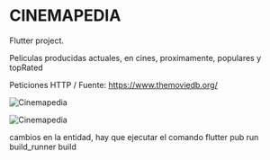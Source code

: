 # CINEMAPEDIA

Flutter project.


Peliculas producidas actuales, en cines, proximamente, populares y topRated

Peticiones HTTP / Fuente: https://www.themoviedb.org/

![Cinemapedia](https://github.com/JuanBueno21/cinemapedia/blob/main/cinemapedia/demo/cinemapedia1.gif)



![Cinemapedia](https://github.com/JuanBueno21/cinemapedia/blob/main/cinemapedia/demo/cinemapedia2.gif)

cambios en la entidad, hay que ejecutar el comando
flutter pub run build_runner build